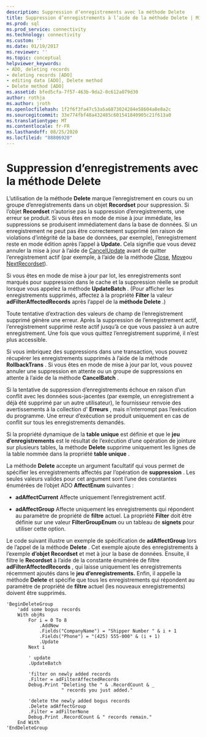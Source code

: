 ```yaml
---
description: Suppression d’enregistrements avec la méthode Delete
title: Suppression d’enregistrements à l’aide de la méthode Delete | Microsoft Docs
ms.prod: sql
ms.prod_service: connectivity
ms.technology: connectivity
ms.custom: ''
ms.date: 01/19/2017
ms.reviewer: ''
ms.topic: conceptual
helpviewer_keywords:
- ADO, deleting records
- deleting records [ADO]
- editing data [ADO], Delete method
- Delete method [ADO]
ms.assetid: bfed5cfa-7f57-463b-9da2-0c612a079d30
author: rothja
ms.author: jroth
ms.openlocfilehash: 1f2f6f3fa47c53a5a6873024284e58604a8e8a2c
ms.sourcegitcommit: 33e774fbf48a432485c601541840905c21f613a0
ms.translationtype: MT
ms.contentlocale: fr-FR
ms.lasthandoff: 08/25/2020
ms.locfileid: "88806920"
---
```

# <a name="deleting-records-using-the-delete-method"></a>Suppression d’enregistrements avec la méthode Delete
L’utilisation de la méthode **Delete** marque l’enregistrement en cours ou un groupe d’enregistrements dans un objet **Recordset** pour suppression. Si l’objet **Recordset** n’autorise pas la suppression d’enregistrements, une erreur se produit. Si vous êtes en mode de mise à jour immédiate, les suppressions se produisent immédiatement dans la base de données. Si un enregistrement ne peut pas être correctement supprimé (en raison de violations d’intégrité de la base de données, par exemple), l’enregistrement reste en mode édition après l’appel à **Update.** Cela signifie que vous devez annuler la mise à jour à l’aide de [CancelUpdate](../../reference/ado-api/cancelupdate-method-ado.md) avant de quitter l’enregistrement actif (par exemple, à l’aide de la méthode [Close](../../reference/ado-api/close-method-ado.md), [Move](../../reference/ado-api/move-method-ado.md)ou [NextRecordset](../../reference/ado-api/nextrecordset-method-ado.md)).  
  
 Si vous êtes en mode de mise à jour par lot, les enregistrements sont marqués pour suppression dans le cache et la suppression réelle se produit lorsque vous appelez la méthode **UpdateBatch** . (Pour afficher les enregistrements supprimés, affectez à la propriété **Filter** la valeur **adFilterAffectedRecords** après l’appel de la **méthode Delete** .)  
  
 Toute tentative d’extraction des valeurs de champ de l’enregistrement supprimé génère une erreur. Après la suppression de l’enregistrement actif, l’enregistrement supprimé reste actif jusqu’à ce que vous passiez à un autre enregistrement. Une fois que vous quittez l’enregistrement supprimé, il n’est plus accessible.  
  
 Si vous imbriquez des suppressions dans une transaction, vous pouvez récupérer les enregistrements supprimés à l’aide de la méthode **RollbackTrans** . Si vous êtes en mode de mise à jour par lot, vous pouvez annuler une suppression en attente ou un groupe de suppressions en attente à l’aide de la méthode **CancelBatch** .  
  
 Si la tentative de suppression d’enregistrements échoue en raison d’un conflit avec les données sous-jacentes (par exemple, un enregistrement a déjà été supprimé par un autre utilisateur), le fournisseur renvoie des avertissements à la collection d' **Erreurs** , mais n’interrompt pas l’exécution du programme. Une erreur d’exécution se produit uniquement en cas de conflit sur tous les enregistrements demandés.  
  
 Si la propriété dynamique de la **table unique** est définie et que le **jeu d’enregistrements** est le résultat de l’exécution d’une opération de jointure sur plusieurs tables, la méthode **Delete** supprime uniquement les lignes de la table nommée dans la propriété **table unique** .  
  
 La méthode **Delete** accepte un argument facultatif qui vous permet de spécifier les enregistrements affectés par l’opération de **suppression** . Les seules valeurs valides pour cet argument sont l’une des constantes énumérées de l’objet ADO **AffectEnum** suivantes :  
  
-   **adAffectCurrent** Affecte uniquement l’enregistrement actif.  
  
-   **adAffectGroup** Affecte uniquement les enregistrements qui répondent au paramètre de propriété de **filtre** actuel. La propriété **Filter** doit être définie sur une valeur **FilterGroupEnum** ou un tableau de **signets** pour utiliser cette option.  
  
 Le code suivant illustre un exemple de spécification de **adAffectGroup** lors de l’appel de la méthode **Delete** . Cet exemple ajoute des enregistrements à l’exemple **d’objet Recordset** et met à jour la base de données. Ensuite, il filtre le **Recordset** à l’aide de la constante énumérée de filtre **adFilterAffectedRecords** , qui laisse uniquement les enregistrements récemment ajoutés dans le **jeu d’enregistrements.** Enfin, il appelle la méthode **Delete** et spécifie que tous les enregistrements qui répondent au paramètre de propriété de **filtre** actuel (les nouveaux enregistrements) doivent être supprimés.  
  
```  
'BeginDeleteGroup  
    'add some bogus records  
    With objRs  
        For i = 0 To 8  
            .AddNew  
            .Fields("CompanyName") = "Shipper Number " & i + 1  
            .Fields("Phone") = "(425) 555-000" & (i + 1)  
            .Update  
        Next i  
  
        ' update  
        .UpdateBatch  
  
        'filter on newly added records  
        .Filter = adFilterAffectedRecords  
        Debug.Print "Deleting the " & .RecordCount & _  
                    " records you just added."  
  
        'delete the newly added bogus records  
        .Delete adAffectGroup  
        .Filter = adFilterNone  
        Debug.Print .RecordCount & " records remain."  
    End With  
'EndDeleteGroup  
```